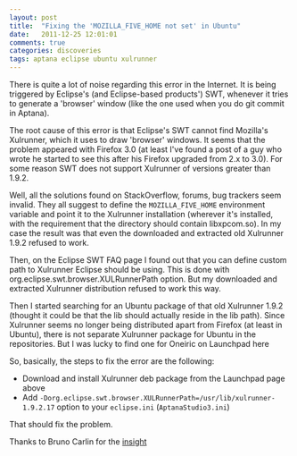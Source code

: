 ```yaml
---
layout: post
title:  "Fixing the 'MOZILLA_FIVE_HOME not set' in Ubuntu"
date:   2011-12-25 12:01:01
comments: true
categories: discoveries
tags: aptana eclipse ubuntu xulrunner
---
```



There is quite a lot of noise regarding this error in the Internet. It is being triggered by Eclipse's (and Eclipse-based products') SWT, whenever it tries to generate a 'browser' window (like the one used when you do git commit in Aptana).

The root cause of this error is that Eclipse's SWT cannot find Mozilla's Xulrunner, which it uses to draw 'browser' windows. It seems that the problem appeared with Firefox 3.0 (at least I've found a post of a guy who wrote he started to see this after his Firefox upgraded from 2.x to 3.0). For some reason SWT does not support Xulrunner of versions greater than 1.9.2.

Well, all the solutions found on StackOverflow, forums, bug trackers seem invalid. They all suggest to define the `MOZILLA_FIVE_HOME` environment variable and point it to the Xulrunner installation (wherever it's installed, with the requirement that the directory should contain libxpcom.so). In my case the result was that even the downloaded and extracted old Xulrunner 1.9.2 refused to work.

Then, on the Eclipse SWT FAQ page I found out that you can define custom path to Xulrunner Eclipse should be using. This is done with org.eclipse.swt.browser.XULRunnerPath option. But my downloaded and extracted Xulrunner distribution refused to work this way.

Then I started searching for an Ubuntu package of that old Xulrunner 1.9.2 (thought it could be that the lib should actually reside in the lib path). Since Xulrunner seems no longer being distributed apart from Firefox (at least in Ubuntu), there is not separate Xulrunner package for Ubuntu in the repositories. But I was lucky to find one for Oneiric on Launchpad here

So, basically, the steps to fix the error are the following:

- Download and install Xulrunner deb package from the Launchpad page above
- Add `-Dorg.eclipse.swt.browser.XULRunnerPath=/usr/lib/xulrunner-1.9.2.17` option to your `eclipse.ini` (`AptanaStudio3.ini`)

That should fix the problem.

Thanks to Bruno Carlin for the [insight](http://aerdhyl.eu/blog/2011/12/Aptana-eclipse-and-xulrunner.html)
